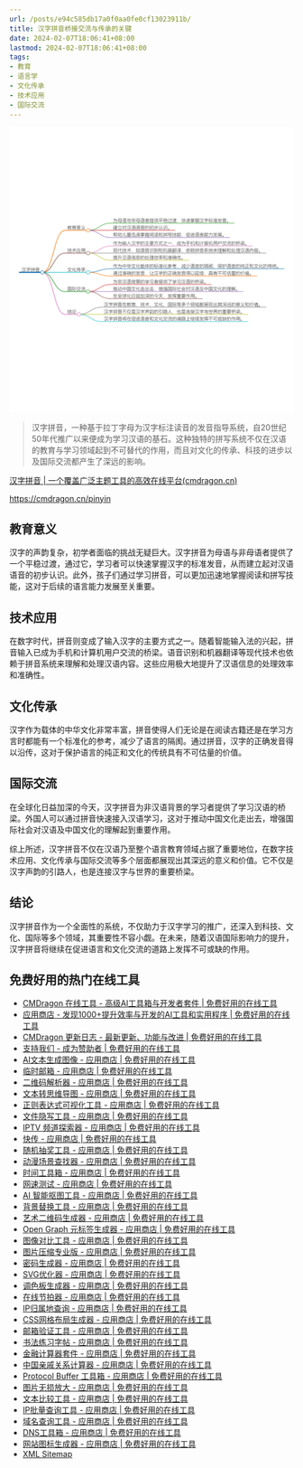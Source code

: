```yaml
---
url: /posts/e94c585db17a0f0aa0fe0cf13023911b/
title: 汉字拼音桥接交流与传承的关键
date: 2024-02-07T18:06:41+08:00
lastmod: 2024-02-07T18:06:41+08:00
tags:
- 教育
- 语言学
- 文化传承
- 技术应用
- 国际交流
---
```


<img src="/images/2024_02_07 18_06_24.png" title="2024_02_07 18_06_24.png" alt="2024_02_07 18_06_24.png"/>

>汉字拼音，一种基于拉丁字母为汉字标注读音的发音指导系统，自20世纪50年代推广以来便成为学习汉语的基石。这种独特的拼写系统不仅在汉语的教育与学习领域起到不可替代的作用，而且对文化的传承、科技的进步以及国际交流都产生了深远的影响。

[汉字拼音 | 一个覆盖广泛主题工具的高效在线平台(cmdragon.cn)](https://cmdragon.cn/pinyin)

https://cmdragon.cn/pinyin

## **教育意义**

汉字的声韵复杂，初学者面临的挑战无疑巨大。汉字拼音为母语与非母语者提供了一个平稳过渡，通过它，学习者可以快速掌握汉字的标准发音，从而建立起对汉语语音的初步认识。此外，孩子们通过学习拼音，可以更加迅速地掌握阅读和拼写技能，这对于后续的语言能力发展至关重要。

## **技术应用**

在数字时代，拼音则变成了输入汉字的主要方式之一。随着智能输入法的兴起，拼音输入已成为手机和计算机用户交流的桥梁。语音识别和机器翻译等现代技术也依赖于拼音系统来理解和处理汉语内容。这些应用极大地提升了汉语信息的处理效率和准确性。

## **文化传承**

汉字作为载体的中华文化非常丰富，拼音使得人们无论是在阅读古籍还是在学习方言时都能有一个标准化的参考，减少了语言的隔阂。通过拼音，汉字的正确发音得以沿传，这对于保护语言的纯正和文化的传统具有不可估量的价值。

## **国际交流**

在全球化日益加深的今天，汉字拼音为非汉语背景的学习者提供了学习汉语的桥梁。外国人可以通过拼音快速接入汉语学习，这对于推动中国文化走出去，增强国际社会对汉语及中国文化的理解起到重要作用。

综上所述，汉字拼音不仅在汉语乃至整个语言教育领域占据了重要地位，在数字技术应用、文化传承与国际交流等多个层面都展现出其深远的意义和价值。它不仅是汉字声韵的引路人，也是连接汉字与世界的重要桥梁。

## 结论

汉字拼音作为一个全面性的系统，不仅助力于汉字学习的推广，还深入到科技、文化、国际等多个领域，其重要性不容小觑。在未来，随着汉语国际影响力的提升，汉字拼音将继续在促进语言和文化交流的道路上发挥不可或缺的作用。

## 免费好用的热门在线工具

- [CMDragon 在线工具 - 高级AI工具箱与开发者套件 | 免费好用的在线工具](https://tools.cmdragon.cn/zh)
- [应用商店 - 发现1000+提升效率与开发的AI工具和实用程序 | 免费好用的在线工具](https://tools.cmdragon.cn/zh/apps?category=trending)
- [CMDragon 更新日志 - 最新更新、功能与改进 | 免费好用的在线工具](https://tools.cmdragon.cn/zh/changelog)
- [支持我们 - 成为赞助者 | 免费好用的在线工具](https://tools.cmdragon.cn/zh/sponsor)
- [AI文本生成图像 - 应用商店 | 免费好用的在线工具](https://tools.cmdragon.cn/zh/apps/text-to-image-ai)
- [临时邮箱 - 应用商店 | 免费好用的在线工具](https://tools.cmdragon.cn/zh/apps/temp-email)
- [二维码解析器 - 应用商店 | 免费好用的在线工具](https://tools.cmdragon.cn/zh/apps/qrcode-parser)
- [文本转思维导图 - 应用商店 | 免费好用的在线工具](https://tools.cmdragon.cn/zh/apps/text-to-mindmap)
- [正则表达式可视化工具 - 应用商店 | 免费好用的在线工具](https://tools.cmdragon.cn/zh/apps/regex-visualizer)
- [文件隐写工具 - 应用商店 | 免费好用的在线工具](https://tools.cmdragon.cn/zh/apps/steganography-tool)
- [IPTV 频道探索器 - 应用商店 | 免费好用的在线工具](https://tools.cmdragon.cn/zh/apps/iptv-explorer)
- [快传 - 应用商店 | 免费好用的在线工具](https://tools.cmdragon.cn/zh/apps/snapdrop)
- [随机抽奖工具 - 应用商店 | 免费好用的在线工具](https://tools.cmdragon.cn/zh/apps/lucky-draw)
- [动漫场景查找器 - 应用商店 | 免费好用的在线工具](https://tools.cmdragon.cn/zh/apps/anime-scene-finder)
- [时间工具箱 - 应用商店 | 免费好用的在线工具](https://tools.cmdragon.cn/zh/apps/time-toolkit)
- [网速测试 - 应用商店 | 免费好用的在线工具](https://tools.cmdragon.cn/zh/apps/speed-test)
- [AI 智能抠图工具 - 应用商店 | 免费好用的在线工具](https://tools.cmdragon.cn/zh/apps/background-remover)
- [背景替换工具 - 应用商店 | 免费好用的在线工具](https://tools.cmdragon.cn/zh/apps/background-replacer)
- [艺术二维码生成器 - 应用商店 | 免费好用的在线工具](https://tools.cmdragon.cn/zh/apps/artistic-qrcode)
- [Open Graph 元标签生成器 - 应用商店 | 免费好用的在线工具](https://tools.cmdragon.cn/zh/apps/open-graph-generator)
- [图像对比工具 - 应用商店 | 免费好用的在线工具](https://tools.cmdragon.cn/zh/apps/image-comparison)
- [图片压缩专业版 - 应用商店 | 免费好用的在线工具](https://tools.cmdragon.cn/zh/apps/image-compressor)
- [密码生成器 - 应用商店 | 免费好用的在线工具](https://tools.cmdragon.cn/zh/apps/password-generator)
- [SVG优化器 - 应用商店 | 免费好用的在线工具](https://tools.cmdragon.cn/zh/apps/svg-optimizer)
- [调色板生成器 - 应用商店 | 免费好用的在线工具](https://tools.cmdragon.cn/zh/apps/color-palette)
- [在线节拍器 - 应用商店 | 免费好用的在线工具](https://tools.cmdragon.cn/zh/apps/online-metronome)
- [IP归属地查询 - 应用商店 | 免费好用的在线工具](https://tools.cmdragon.cn/zh/apps/ip-geolocation)
- [CSS网格布局生成器 - 应用商店 | 免费好用的在线工具](https://tools.cmdragon.cn/zh/apps/css-grid-layout)
- [邮箱验证工具 - 应用商店 | 免费好用的在线工具](https://tools.cmdragon.cn/zh/apps/email-validator)
- [书法练习字帖 - 应用商店 | 免费好用的在线工具](https://tools.cmdragon.cn/zh/apps/calligraphy-practice)
- [金融计算器套件 - 应用商店 | 免费好用的在线工具](https://tools.cmdragon.cn/zh/apps/finance-calculator-suite)
- [中国亲戚关系计算器 - 应用商店 | 免费好用的在线工具](https://tools.cmdragon.cn/zh/apps/chinese-kinship-calculator)
- [Protocol Buffer 工具箱 - 应用商店 | 免费好用的在线工具](https://tools.cmdragon.cn/zh/apps/protobuf-toolkit)
- [图片无损放大 - 应用商店 | 免费好用的在线工具](https://tools.cmdragon.cn/zh/apps/image-upscaler)
- [文本比较工具 - 应用商店 | 免费好用的在线工具](https://tools.cmdragon.cn/zh/apps/text-compare)
- [IP批量查询工具 - 应用商店 | 免费好用的在线工具](https://tools.cmdragon.cn/zh/apps/ip-batch-lookup)
- [域名查询工具 - 应用商店 | 免费好用的在线工具](https://tools.cmdragon.cn/zh/apps/domain-finder)
- [DNS工具箱 - 应用商店 | 免费好用的在线工具](https://tools.cmdragon.cn/zh/apps/dns-toolkit)
- [网站图标生成器 - 应用商店 | 免费好用的在线工具](https://tools.cmdragon.cn/zh/apps/favicon-generator)
- [XML Sitemap](https://tools.cmdragon.cn/sitemap_index.xml)
